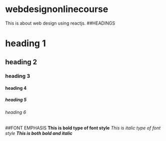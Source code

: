 # webdesignonlinecourse
This is about web design using reactjs.
##HEADINGS
# heading 1
## heading 2
### heading 3
#### heading 4
##### heading 5
###### heading 6
##FONT EMPHASIS
**This is bold type of font style**
*This is italic type of font style*
***This is both bold and italic***
